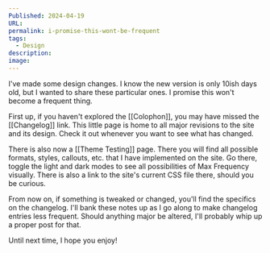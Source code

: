 ```yaml
---
Published: 2024-04-19
URL: 
permalink: i-promise-this-wont-be-frequent
tags:
  - Design
description: 
image:
---
```

I've made some design changes. I know the new version is only 10ish days old, but I wanted to share these particular ones. I promise this won't become a frequent thing.

First up, if you haven't explored the [[Colophon]], you may have missed the [[Changelog]] link. This little page is home to all major revisions to the site and its design. Check it out whenever you want to see what has changed.

There is also now a [[Theme Testing]] page. There you will find all possible formats, styles, callouts, etc. that I have implemented on the site. Go there, toggle the light and dark modes to see all possibilities of Max Frequency visually. There is also a link to the site's current CSS file there, should you be curious. 

From now on, if something is tweaked or changed, you'll find the specifics on the changelog. I'll bank these notes up as I go along to make changelog entries less frequent. Should anything major be altered, I'll probably whip up a proper post for that. 

Until next time, I hope you enjoy!